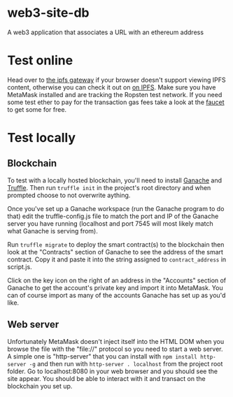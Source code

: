 # web3-site-db
A web3 application that associates a URL with an ethereum address

# Test online
Head over to <a href="https://gateway.pinata.cloud/ipfs/QmXGbshNbev7e4Yy2263Kuz69Xtirgzs9MBoJngBNcGqJJ/">the ipfs gateway</a> if your browser doesn't support viewing IPFS content, otherwise you can check it out on <a href="ipfs://QmXGbshNbev7e4Yy2263Kuz69Xtirgzs9MBoJngBNcGqJJ">on IPFS</a>. Make sure you have MetaMask installed and are tracking the Ropsten test network. If you need some test ether to pay for the transaction gas fees take a look at the <a href="https://faucet.ropsten.be">faucet</a> to get some for free.

# Test locally
## Blockchain
To test with a locally hosted blockchain, you'll need to install <a href="https://www.trufflesuite.com/ganache">Ganache</a> and <a href="https://www.trufflesuite.com/truffle">Truffle</a>. Then run `truffle init` in the project's root directory and when prompted choose to not overwrite aything.

Once you've set up a Ganache workspace (run the Ganache program to do that) edit the truffle-config.js file to match the port and IP of the Ganache server you have running (localhost and port 7545 will most likely match what Ganache is serving from).

Run `truffle migrate` to deploy the smart contract(s) to the blockchain then look at the "Contracts" section of Ganache to see the address of the smart contract. Copy it and paste it into the string assigned to `contract_address` in script.js.

Click on the key icon on the right of an address in the "Accounts" section of Ganache to get the account's private key and import it into MetaMask. You can of course import as many of the accounts Ganache has set up as you'd like.

## Web server
Unfortunately MetaMask doesn't inject itself into the HTML DOM when you browse the file with the "file://" protocol so you need to start a web server. A simple one is "http-server" that you can install with `npm install http-server -g` and then run with `http-server . localhost` from the project root folder. Go to localhost:8080 in your web browser and you should see the site appear. You should be able to interact with it and transact on the blockchain you set up.
